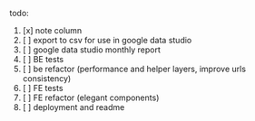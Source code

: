 todo:

1. [x] note column
2. [ ] export to csv for use in google data studio
3. [ ] google data studio monthly report
4. [ ] BE tests
5. [ ] be refactor (performance and helper layers, improve urls consistency)
6. [ ] FE tests
7. [ ] FE refactor (elegant components)
8. [ ] deployment and readme